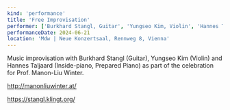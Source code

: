 ```yaml
---
kind: 'performance'
title: 'Free Improvisation'
performer: ['Burkhard Stangl, Guitar', 'Yungseo Kim, Violin', 'Hannes Taljaard, Inside-Piano & Prepared Piano']
performanceDate: 2024-06-21
location: 'Mdw | Neue Konzertsaal, Rennweg 8, Vienna'
---
```

Music improvisation with Burkhard Stangl (Guitar), Yungseo Kim (Violin) and Hannes Taljaard (Inside-piano, Prepared Piano) as part of the celebration for Prof. Manon-Liu Winter.

http://manonliuwinter.at/

https://stangl.klingt.org/